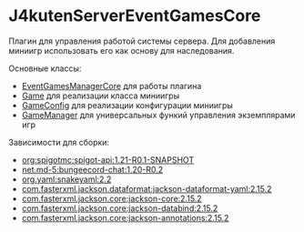 # J4kutenServerEventGamesCore

Плагин для управления работой системы сервера. Для добавления миниигр использовать его как основу для наследования.

Основные классы:
- [EventGamesManagerCore](https://github.com/Dark-Fallen/J4kutenServerEventGamesCore/blob/main/src/main/java/ru/darusfriman/eventgamesmanagercore/EventGamesManagerCore.java) для работы плагина
- [Game](https://github.com/Dark-Fallen/J4kutenServerEventGamesCore/blob/main/src/main/java/ru/darusfriman/eventgamesmanagercore/Game/Game.java) для реализации класса миниигры
- [GameConfig](https://github.com/Dark-Fallen/J4kutenServerEventGamesCore/blob/main/src/main/java/ru/darusfriman/eventgamesmanagercore/Game/GameConfig.java) для реализации конфигурации миниигры
- [GameManager](https://github.com/Dark-Fallen/J4kutenServerEventGamesCore/blob/main/src/main/java/ru/darusfriman/eventgamesmanagercore/Game/GameManager.java) для универсальных функий управления экземплярами игр

Зависимости для сборки:
- [org:spigotmc:spigot-api:1.21-R0.1-SNAPSHOT](https://getbukkit.org/download/spigot)
- [net.md-5:bungeecord-chat:1.20-R0.2](https://mvnrepository.com/artifact/net.md-5/bungeecord-chat)
- [org.yaml:snakeyaml:2.2](https://mvnrepository.com/artifact/org.yaml/snakeyaml)
- [com.fasterxml.jackson.dataformat:jackson-dataformat-yaml:2.15.2](https://mvnrepository.com/artifact/com.fasterxml.jackson.dataformat/jackson-dataformat-yaml)
- [com.fasterxml.jackson.core:jackson-core:2.15.2](https://mvnrepository.com/artifact/com.fasterxml.jackson.core/jackson-core)
- [com.fasterxml.jackson.core:jackson-databind:2.15.2](https://mvnrepository.com/artifact/com.fasterxml.jackson.core/jackson-databind)
- [com.fasterxml.jackson.core:jackson-annotations:2.15.2](https://mvnrepository.com/artifact/com.fasterxml.jackson.core/jackson-annotations)
